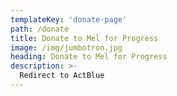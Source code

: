 ```yaml
---
templateKey: 'donate-page'
path: /donate
title: Donate to Mel for Progress
image: /img/jumbotron.jpg
heading: Donate to Mel for Progress
description: >-
  Redirect to ActBlue
---
```

